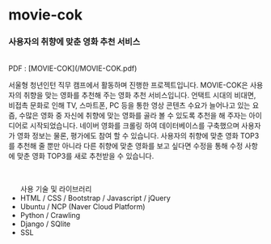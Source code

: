 <h1>movie-cok</h1>
<h3>사용자의 취향에 맞춘 영화 추천 서비스</h3>
<br>
PDF : [MOVIE-COK](/MOVIE-COK.pdf)
<br>
<p>서울형 청년인턴 직무 캠프에서 활동하며 진행한 프로젝트입니다. MOVIE-COK은 사용자의 취향을 맞는 영화를 추천해 주는 영화 추천 서비스입니다. 언택트 시대의 비대면, 비접촉 문화로 인해 TV, 스마트폰, PC 등을 통한 영상 콘텐츠 수요가 늘어나고 있는 요즘, 수많은 영화 중 자신에 취향에 맞는 영화를 골라 볼 수 있도록 추천을 해 주자는 아이디어로 시작되었습니다. 네이버 영화를 크롤링 하여 데이터베이스를 구축했으며 사용자가 영화 정보는 물론, 평가에도 참여 할 수 있습니다. 사용자의 취향에 맞춘 영화 TOP3를 추천해 줄 뿐만 아니라 다른 취향에 맞춘 영화를 보고 싶다면 수정을 통해 수정 사항에 맞춘 영화 TOP3를 새로 추천받을 수 있습니다.</p>
<br>
<ul>사용 기술 및 라이브러리
  <li>HTML / CSS / Bootstrap / Javascript / jQuery</li>
  <li>Ubuntu / NCP (Naver Cloud Platform)</li>
  <li>Python / Crawling</li>
  <li>Django / SQlite</li>
  <li>SSL</li>
</ul>
